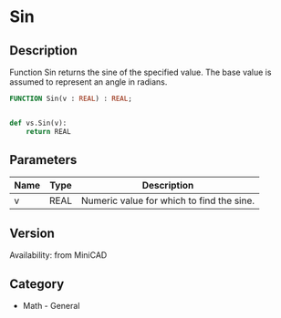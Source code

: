 # Sin

## Description
Function Sin returns the sine of the specified value. The base value is assumed to represent an angle in radians.

```pascal
FUNCTION Sin(v : REAL) : REAL;
```

```python

def vs.Sin(v):
    return REAL
```

## Parameters
|Name|Type|Description|
|---|---|---|
|v|REAL|Numeric value for which to find the sine.|

## Version
Availability: from MiniCAD
## Category
* Math - General

